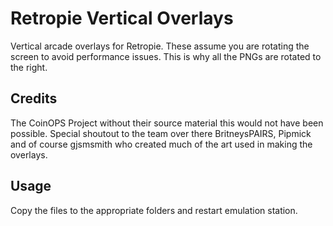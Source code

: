 # Retropie Vertical Overlays
Vertical arcade overlays for Retropie.
These assume you are rotating the screen to avoid performance issues.  This is why all the PNGs are rotated to the right.

## Credits
The CoinOPS Project without their source material this would not have been possible.
Special shoutout to the team over there BritneysPAIRS, Pipmick and of course gjsmsmith who created much of the art used in making the overlays.

## Usage
Copy the files to the appropriate folders and restart emulation station.
